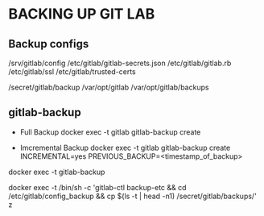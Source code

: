 # BACKING UP GIT LAB


## Backup configs

/srv/gitlab/config
/etc/gitlab/gitlab-secrets.json
/etc/gitlab/gitlab.rb
/etc/gitlab/ssl
/etc/gitlab/trusted-certs

/secret/gitlab/backup
/var/opt/gitlab
/var/opt/gitlab/backups

## gitlab-backup

- Full Backup
docker exec -t gitlab gitlab-backup create

- Imcremental Backup
docker exec -t gitlab gitlab-backup create INCREMENTAL=yes PREVIOUS_BACKUP=<timestamp_of_backup>


docker exec -t <your container name> gitlab-backup

docker exec -t <your container name> /bin/sh -c 'gitlab-ctl backup-etc && cd /etc/gitlab/config_backup && cp $(ls -t | head -n1) /secret/gitlab/backups/'
z
